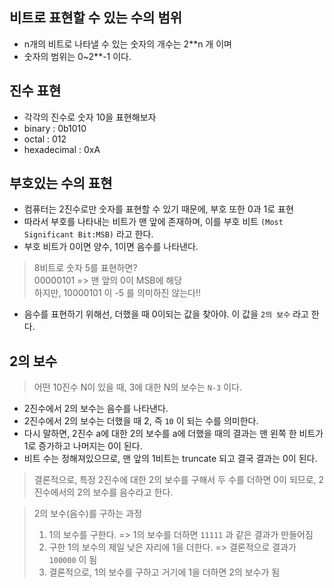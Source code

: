 ## 비트로 표현할 수 있는 수의 범위
- n개의 비트로 나타낼 수 있는 숫자의 개수는 2**n 개 이며
- 숫자의 범위는 0~2**-1 이다.  
  



## 진수 표현

- 각각의 진수로 숫자 10을 표현해보자
- binary : 0b1010
- octal : 012
- hexadecimal : 0xA  



## 부호있는 수의 표현

- 컴퓨터는 2진수로만 숫자를 표현할 수 있기 때문에, 부호 또한 0과 1로 표현
- 따라서 부호를 나타내는 비트가 맨 앞에 존재하며, 이를 부호 비트 `(Most Significant Bit:MSB)` 라고 한다.
- 부호 비트가 0이면 양수, 1이면 음수를 나타낸다.



> 8비트로 숫자 5를 표현하면?  
> 00000101 => 맨 앞의 0이 MSB에 해당  
> 하지만, 10000101 이 -5 를 의미하진 않는다!!



- 음수를 표현하기 위해선, 더했을 때 0이되는 값을 찾아야. 이 값을 `2의 보수` 라고 한다.  



## 2의 보수

> 어떤 10진수 N이 있을 때, 3에 대한 N의 보수는 `N-3` 이다.  


- 2진수에서 2의 보수는 음수를 나타낸다.
- 2진수에서 2의 보수는 더했을 때 2, 즉 `10` 이 되는 수를 의미한다.
- 다시 말하면, 2진수 a에 대한 2의 보수를 a에 더했을 때의 결과는 맨 왼쪽 한 비트가 1로 증가하고 나머지는 0이 된다.
- 비트 수는 정해져있으므로, 맨 앞의 1비트는 truncate 되고 결국 결과는 0이 된다.



> 결론적으로, 특정 2진수에 대한 2의 보수를 구해서 두 수를 더하면 0이 되므로, 2진수에서의 2의 보수를 음수라고 한다.  



> 2의 보수(음수)를 구하는 과정  
> 1. 1의 보수를 구한다. => 1의 보수를 더하면 `11111` 과 같은 결과가 만들어짐
> 2. 구한 1의 보수의 제일 낮은 자리에 1을 더한다. => 결론적으로 결과가 `100000` 이 됨
> 3. 결론적으로, 1의 보수를 구하고 거기에 1을 더하면 2의 보수가 됨